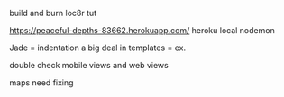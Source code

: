 build and burn loc8r tut

https://peaceful-depths-83662.herokuapp.com/
heroku local
nodemon

Jade = indentation a big deal in templates = ex. <div>

double check mobile views and web views

maps need fixing
